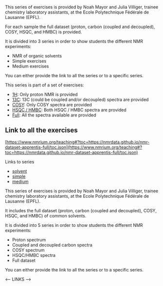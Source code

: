 This series of exercises is provided by Noah Mayor and Julia Villiger, trainee chemistry laboratory assistants, at the Ecole Polytechnique Fédérale de Lausanne (EPFL).

For each sample the full dataset (proton, carbon (coupled and decoupled), COSY, HSQC, and HMBC) is provided.

It is divided into 3 series in order to show students the different NMR experiments:

- NMR of organic solvents
- Simple exercises
- Medium exercises

You can either provide the link to all the series or to a specific series.

This series is part of a set of exercises:

- [1H](https://nmrdata.github.io/nmr-dataset-apprentis-1h/): Only proton NMR is provided
- [13C](https://nmrdata.github.io/nmr-dataset-apprentis-13c/): 13C (could be coupled and/or decoupled) spectra are provided
- [COSY](https://nmrdata.github.io/nmr-dataset-apprentis-cosy/): Only COSY spectra are provided
- [HSQC / HMBC](https://nmrdata.github.io/nmr-dataset-apprentis-hmbc/): Both HSQC / HMBC spectra are provided
- [Full](https://nmrdata.github.io/nmr-dataset-apprentis-full/): All the spectra available are provided

## Link to all the exercises

[https://www.nmrium.org/teaching#?toc=https://nmrdata.github.io/nmr-dataset-apprentis-full/toc.json](https://www.nmrium.org/teaching#?toc=https://nmrdata.github.io/nmr-dataset-apprentis-full/toc.json)

Links to series

* [solvent](https://www.nmrium.org/teaching#?toc=https://nmrdata.github.io/nmr-dataset-apprentis-full/toc_10_solvent.json)
* [simple](https://www.nmrium.org/teaching#?toc=https://nmrdata.github.io/nmr-dataset-apprentis-full/toc_20_simple.json)
* [medium](https://www.nmrium.org/teaching#?toc=https://nmrdata.github.io/nmr-dataset-apprentis-full/toc_30_medium.json)

This series of exercises is provided by Noah Mayor and Julia Villiger, trainee chemistry laboratory assistants, at the Ecole Polytechnique Fédérale de Lausanne (EPFL).

It includes the full dataset (proton, carbon (coupled and decoupled), COSY, HSQC, and HMBC) of common solvents.

It is divided into 5 series in order to show students the different NMR experiments:

- Proton spectrum
- Coupled and decoupled carbon spectra
- COSY spectrum
- HSQC/HMBC spectra
- Full dataset

You can either provide the link to all the series or to a specific series.

<-- LINKS -->
